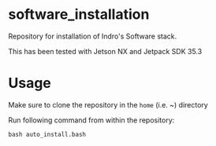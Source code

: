 # software_installation
Repository for installation of Indro's Software stack.

This has been tested with Jetson NX and Jetpack SDK 35.3

# Usage
Make sure to clone the repository in the `home` (i.e. ~) directory

Run following command from within the repository:
```
bash auto_install.bash
```
